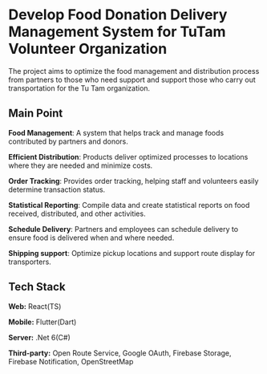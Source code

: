 
# Develop Food Donation Delivery Management System for TuTam Volunteer Organization

The project aims to optimize the food management and distribution process from partners to those who need support and support those who carry out transportation for the Tu Tam organization.

## Main Point
**Food Management**: A system that helps track and manage foods contributed by partners and donors.

**Efficient Distribution**: Products deliver optimized processes to locations where they are needed and minimize costs.

**Order Tracking**: Provides order tracking, helping staff and volunteers easily determine transaction status.

**Statistical Reporting**: Compile data and create statistical reports on food received, distributed, and other activities.

**Schedule Delivery**: Partners and employees can schedule delivery to ensure food is delivered when and where needed.

**Shipping support**: Optimize pickup locations and support route display for transporters.

## Tech Stack

**Web:** React(TS)

**Mobile:** Flutter(Dart)

**Server:** .Net 6(C#)

**Third-party:** Open Route Service, Google OAuth, Firebase Storage, Firebase Notification, OpenStreetMap
